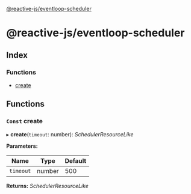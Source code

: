 [@reactive-js/eventloop-scheduler](README.md)

# @reactive-js/eventloop-scheduler

## Index

### Functions

* [create](README.md#const-create)

## Functions

### `Const` create

▸ **create**(`timeout`: number): *SchedulerResourceLike*

**Parameters:**

Name | Type | Default |
------ | ------ | ------ |
`timeout` | number | 500 |

**Returns:** *SchedulerResourceLike*
